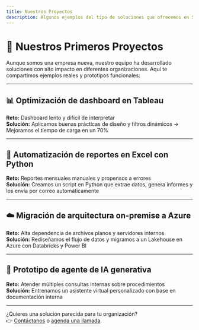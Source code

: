 ```yaml
---
title: Nuestros Proyectos
description: Algunos ejemplos del tipo de soluciones que ofrecemos en SkyDataX.
---
```


# 📁 Nuestros Primeros Proyectos

Aunque somos una empresa nueva, nuestro equipo ha desarrollado soluciones con alto impacto en diferentes organizaciones. Aquí te compartimos ejemplos reales y prototipos funcionales:

---

## 📊 Optimización de dashboard en Tableau

**Reto:** Dashboard lento y difícil de interpretar  
**Solución:** Aplicamos buenas prácticas de diseño y filtros dinámicos → Mejoramos el tiempo de carga en un 70%

---

## 🔄 Automatización de reportes en Excel con Python

**Reto:** Reportes mensuales manuales y propensos a errores  
**Solución:** Creamos un script en Python que extrae datos, genera informes y los envía por correo automáticamente

---

## ☁️ Migración de arquitectura on-premise a Azure

**Reto:** Alta dependencia de archivos planos y servidores internos  
**Solución:** Rediseñamos el flujo de datos y migramos a un Lakehouse en Azure con Databricks y Power BI

---

## 🤖 Prototipo de agente de IA generativa

**Reto:** Atender múltiples consultas internas sobre procedimientos  
**Solución:** Entrenamos un asistente virtual personalizado con base en documentación interna

---

¿Quieres una solución parecida para tu organización?  
👉 [Contáctanos](/contacto) o [agenda una llamada](https://calendly.com/skydatax/30min).
